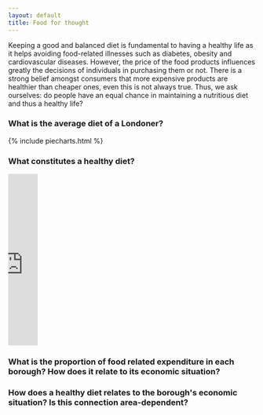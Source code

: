 ```yaml
---
layout: default
title: Food for thought
---
```


Keeping a good and balanced diet is fundamental to having a healthy life as it helps avoiding food-related illnesses such as diabetes, obesity and cardiovascular diseases. However, the price of the food products influences greatly the decisions of individuals in purchasing them or not. There is a strong belief amongst consumers that more expensive products are healthier than cheaper ones, even this is not always true. Thus, we ask ourselves: do people have an equal chance in maintaining a nutritious diet and thus a healthy life?

### What is the average diet of a Londoner?

{% include piecharts.html %}

### What constitutes a healthy diet?

<iframe frameborder="0" class="juxtapose" width="60" height="350" src="https://cdn.knightlab.com/libs/juxtapose/latest/embed/index.html?uid=539588b2-3f8c-11eb-83c8-ebb5d6f907df"></iframe>

### What is the proportion of food related expenditure in each borough? How does it relate to its economic situation?

### How does a healthy diet relates to the borough's economic situation? Is this connection area-dependent?

